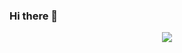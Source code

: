 ### Hi there 👋

<div align="center">
  <img src="https://profile-counter.glitch.me/muhammetus/count.svg?"  />
</div>
